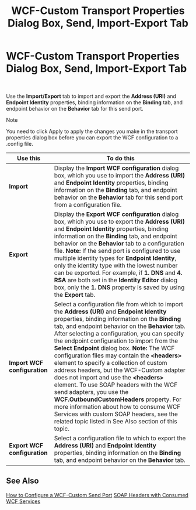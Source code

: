 ﻿---
title: WCF-Custom Transport Properties Dialog Box, Send, Import-Export Tab
TOCTitle: WCF-Custom Transport Properties Dialog Box, Send, Import-Export Tab
ms:assetid: 21be00d0-ca23-4531-bd59-0bfbda135a7d
ms:mtpsurl: https://msdn.microsoft.com/library/Bb245995(v=BTS.80)
ms:contentKeyID: 51526779
ms.date: 08/30/2017
mtps_version: v=BTS.80
f1_keywords:
- bts10.adapters.wcf-custom.transport.send.importexport
---

# WCF-Custom Transport Properties Dialog Box, Send, Import-Export Tab

 

Use the **Import/Export** tab to import and export the **Address (URI)** and **Endpoint Identity** properties, binding information on the **Binding** tab, and endpoint behavior on the **Behavior** tab for this send port.


> [!NOTE]
> <P>You need to click Apply to apply the changes you make in the transport properties dialog box before you can export the WCF configuration to a .config file.</P>



<table>
<thead>
<tr class="header">
<th>Use this</th>
<th>To do this</th>
</tr>
</thead>
<tbody>
<tr class="odd">
<td><strong>Import</strong></td>
<td>Display the <strong>Import WCF configuration</strong> dialog box, which you use to import the <strong>Address (URI)</strong> and <strong>Endpoint Identity</strong> properties, binding information on the <strong>Binding</strong> tab, and endpoint behavior on the <strong>Behavior</strong> tab for this send port from a configuration file.</td>
</tr>
<tr class="even">
<td><strong>Export</strong></td>
<td>Display the <strong>Export WCF configuration</strong> dialog box, which you use to export the <strong>Address (URI)</strong> and <strong>Endpoint Identity</strong> properties, binding information on the <strong>Binding</strong> tab, and endpoint behavior on the <strong>Behavior</strong> tab to a configuration file. <strong>Note:</strong> If the send port is configured to use multiple identity types for <strong>Endpoint Identity</strong>, only the identity type with the lowest number can be exported. For example, if <strong>1. DNS</strong> and <strong>4. RSA</strong> are both set in the <strong>Identity Editor</strong> dialog box, only the <strong>1. DNS</strong> property is saved by using the <strong>Export</strong> tab.</td>
</tr>
<tr class="odd">
<td><strong>Import WCF configuration</strong></td>
<td>Select a configuration file from which to import the <strong>Address (URI)</strong> and <strong>Endpoint Identity</strong> properties, binding information on the <strong>Binding</strong> tab, and endpoint behavior on the <strong>Behavior</strong> tab. After selecting a configuration, you can specify the endpoint configuration to import from the <strong>Select Endpoint</strong> dialog box. <strong>Note:</strong> The WCF configuration files may contain the <strong>&lt;headers&gt;</strong> element to specify a collection of custom address headers, but the WCF-Custom adapter does not import and use the <strong>&lt;headers&gt;</strong> element. To use SOAP headers with the WCF send adapters, you use the <strong>WCF.OutboundCustomHeaders</strong> property. For more information about how to consume WCF Services with custom SOAP headers, see the related topic listed in See Also section of this topic.</td>
</tr>
<tr class="even">
<td><strong>Export WCF configuration</strong></td>
<td>Select a configuration file to which to export the <strong>Address (URI)</strong> and <strong>Endpoint Identity</strong> properties, binding information on the <strong>Binding</strong> tab, and endpoint behavior on the <strong>Behavior</strong> tab.</td>
</tr>
</tbody>
</table>


## See Also

[How to Configure a WCF-Custom Send Port](https://msdn.microsoft.com/library/bb226446\(v=bts.80\))  
[SOAP Headers with Consumed WCF Services](https://msdn.microsoft.com/library/bb245946\(v=bts.80\))

